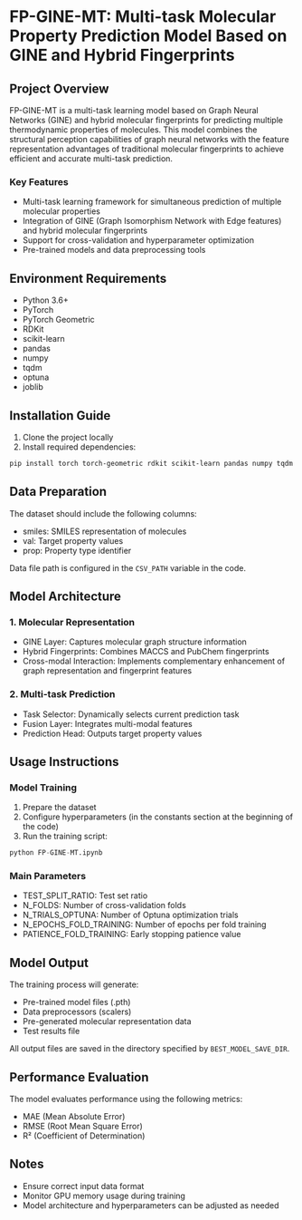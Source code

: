 # FP-GINE-MT: Multi-task Molecular Property Prediction Model Based on GINE and Hybrid Fingerprints

## Project Overview

FP-GINE-MT is a multi-task learning model based on Graph Neural Networks (GINE) and hybrid molecular fingerprints for predicting multiple thermodynamic properties of molecules. This model combines the structural perception capabilities of graph neural networks with the feature representation advantages of traditional molecular fingerprints to achieve efficient and accurate multi-task prediction.

### Key Features

- Multi-task learning framework for simultaneous prediction of multiple molecular properties
- Integration of GINE (Graph Isomorphism Network with Edge features) and hybrid molecular fingerprints
- Support for cross-validation and hyperparameter optimization
- Pre-trained models and data preprocessing tools

## Environment Requirements

- Python 3.6+
- PyTorch
- PyTorch Geometric
- RDKit
- scikit-learn
- pandas
- numpy
- tqdm
- optuna
- joblib

## Installation Guide

1. Clone the project locally
2. Install required dependencies:
```bash
pip install torch torch-geometric rdkit scikit-learn pandas numpy tqdm optuna joblib
```

## Data Preparation

The dataset should include the following columns:
- smiles: SMILES representation of molecules
- val: Target property values
- prop: Property type identifier

Data file path is configured in the `CSV_PATH` variable in the code.

## Model Architecture

### 1. Molecular Representation
- GINE Layer: Captures molecular graph structure information
- Hybrid Fingerprints: Combines MACCS and PubChem fingerprints
- Cross-modal Interaction: Implements complementary enhancement of graph representation and fingerprint features

### 2. Multi-task Prediction
- Task Selector: Dynamically selects current prediction task
- Fusion Layer: Integrates multi-modal features
- Prediction Head: Outputs target property values

## Usage Instructions

### Model Training

1. Prepare the dataset
2. Configure hyperparameters (in the constants section at the beginning of the code)
3. Run the training script:
```python
python FP-GINE-MT.ipynb
```

### Main Parameters

- TEST_SPLIT_RATIO: Test set ratio
- N_FOLDS: Number of cross-validation folds
- N_TRIALS_OPTUNA: Number of Optuna optimization trials
- N_EPOCHS_FOLD_TRAINING: Number of epochs per fold training
- PATIENCE_FOLD_TRAINING: Early stopping patience value

## Model Output

The training process will generate:
- Pre-trained model files (.pth)
- Data preprocessors (scalers)
- Pre-generated molecular representation data
- Test results file

All output files are saved in the directory specified by `BEST_MODEL_SAVE_DIR`.

## Performance Evaluation

The model evaluates performance using the following metrics:
- MAE (Mean Absolute Error)
- RMSE (Root Mean Square Error)
- R² (Coefficient of Determination)

## Notes

- Ensure correct input data format
- Monitor GPU memory usage during training
- Model architecture and hyperparameters can be adjusted as needed
